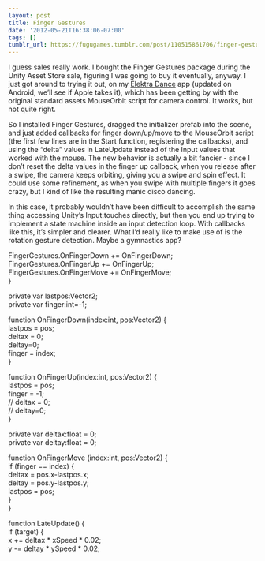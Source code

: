 ```yaml
---
layout: post
title: Finger Gestures
date: '2012-05-21T16:38:06-07:00'
tags: []
tumblr_url: https://fugugames.tumblr.com/post/110515861706/finger-gestures
---
```

I guess sales really work. I bought the Finger Gestures package during the Unity Asset Store sale, figuring I was going to buy it eventually, anyway. I just got around to trying it out, on my [Elektra Dance](http://itunes.apple.com/us/app/elektra-dance/id298043398) app (updated on Android, we’ll see if Apple takes it), which has been getting by with the original standard assets MouseOrbit script for camera control. It works, but not quite right.

So I installed Finger Gestures, dragged the initializer prefab into the scene, and just added callbacks for finger down/up/move to the MouseOrbit script (the first few lines are in the Start function, registering the callbacks), and using the “delta” values in LateUpdate instead of the Input values that worked with the mouse. The new behavior is actually a bit fancier - since I don’t reset the delta values in the finger up callback, when you release after a swipe, the camera keeps orbiting, giving you a swipe and spin effect. It could use some refinement, as when you swipe with multiple fingers it goes crazy, but I kind of like the resulting manic disco dancing.

In this case, it probably wouldn’t have been difficult to accomplish the same thing accessing Unity’s Input.touches directly, but then you end up trying to implement a state machine inside an input detection loop. With callbacks like this, it’s simpler and clearer. What I’d really like to make use of is the rotation gesture detection. Maybe a gymnastics app?

FingerGestures.OnFingerDown += OnFingerDown;  
FingerGestures.OnFingerUp += OnFingerUp;  
FingerGestures.OnFingerMove += OnFingerMove;  
}

private var lastpos:Vector2;  
private var finger:int=-1;

function OnFingerDown(index:int, pos:Vector2) {  
lastpos = pos;  
deltax = 0;  
deltay=0;  
finger = index;  
}

function OnFingerUp(index:int, pos:Vector2) {  
lastpos = pos;  
finger = -1;  
// deltax = 0;  
// deltay=0;  
}

private var deltax:float = 0;  
private var deltay:float = 0;

function OnFingerMove (index:int, pos:Vector2) {  
if (finger == index) {  
deltax = pos.x-lastpos.x;  
deltay = pos.y-lastpos.y;  
lastpos = pos;  
}  
}

function LateUpdate() {  
if (target) {  
x += deltax \* xSpeed \* 0.02;  
y -= deltay \* ySpeed \* 0.02;

